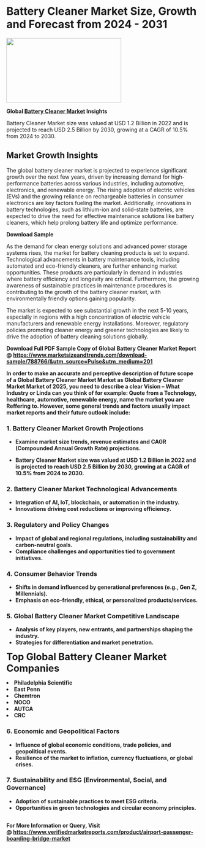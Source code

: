 <H1>Battery Cleaner Market Size, Growth and Forecast from 2024 - 2031</H1><img class="aligncenter size-medium wp-image-584254" src="https://thirdeyenews.in/wp-content/uploads/2024/09/Global-Market-Research-300x168.jpeg" alt="" width="300" height="168" /><p><strong>Global&nbsp;<a href="https://www.marketsizeandtrends.com/download-sample/788766/&amp;utm_source=Pulse&amp;utm_medium=201">Battery Cleaner Market</a> Insights</strong></p><p>Battery Cleaner Market size was valued at USD 1.2 Billion in 2022 and is projected to reach USD 2.5 Billion by 2030, growing at a CAGR of 10.5% from 2024 to 2030.</p><p><h2>Market Growth Insights</h2> <p>The global battery cleaner market is projected to experience significant growth over the next few years, driven by increasing demand for high-performance batteries across various industries, including automotive, electronics, and renewable energy. The rising adoption of electric vehicles (EVs) and the growing reliance on rechargeable batteries in consumer electronics are key factors fueling the market. Additionally, innovations in battery technologies, such as lithium-ion and solid-state batteries, are expected to drive the need for effective maintenance solutions like battery cleaners, which help prolong battery life and optimize performance.</p> <p><strong>Download Sample</strong></p> <p>As the demand for clean energy solutions and advanced power storage systems rises, the market for battery cleaning products is set to expand. Technological advancements in battery maintenance tools, including automated and eco-friendly cleaners, are further enhancing market opportunities. These products are particularly in demand in industries where battery efficiency and longevity are critical. Furthermore, the growing awareness of sustainable practices in maintenance procedures is contributing to the growth of the battery cleaner market, with environmentally friendly options gaining popularity.</p> <p>The market is expected to see substantial growth in the next 5-10 years, especially in regions with a high concentration of electric vehicle manufacturers and renewable energy installations. Moreover, regulatory policies promoting cleaner energy and greener technologies are likely to drive the adoption of battery cleaning solutions globally.</p> <p><strong></p><p><span class=""><strong>Download Full PDF Sample Copy of Global Battery Cleaner Market Report</strong> @ <a href="https://www.marketsizeandtrends.com/download-sample/788766/&amp;utm_source=Pulse&amp;utm_medium=201" target="_blank">https://www.marketsizeandtrends.com/download-sample/788766/&amp;utm_source=Pulse&amp;utm_medium=201</a></span></p><p>In order to make an accurate and perceptive description of future scope of a Global&nbsp;Battery Cleaner Market Market as Global&nbsp;Battery Cleaner Market Market of 2025, you need to describe a clear Vision &ndash; What Industry or Linda can you think of for example: Quote from a Technology, healthcare, automotive, renewable energy, name the market you are Reffering to. However, some general trends and factors usually impact market reports and their future outlook include:</p><h3>1.&nbsp;<strong>Battery Cleaner Market Growth Projections</strong></h3><ul><li>Examine market size trends, revenue estimates and CAGR (Compounded Annual Growth Rate) projections.</li><li><p>Battery Cleaner Market size was valued at USD 1.2 Billion in 2022 and is projected to reach USD 2.5 Billion by 2030, growing at a CAGR of 10.5% from 2024 to 2030.</p></li></ul><h3>2.&nbsp;<strong>Battery Cleaner Market Technological Advancements</strong></h3><ul><li>Integration of AI, IoT, blockchain, or automation in the industry.</li><li>Innovations driving cost reductions or improving efficiency.</li></ul><h3>3.&nbsp;<strong>Regulatory and Policy Changes</strong></h3><ul><li>Impact of global and regional regulations, including sustainability and carbon-neutral goals.</li><li>Compliance challenges and opportunities tied to government initiatives.</li></ul><h3>4.&nbsp;<strong>Consumer Behavior Trends</strong></h3><ul><li>Shifts in demand influenced by generational preferences (e.g., Gen Z, Millennials).</li><li>Emphasis on eco-friendly, ethical, or personalized products/services.</li></ul><h3>5.&nbsp;<strong>Global Battery Cleaner Market Competitive Landscape</strong></h3><ul><li>Analysis of key players, new entrants, and partnerships shaping the industry.</li><li>Strategies for differentiation and market penetration.</li></ul><p data-pm-slice="1 1 []"><span style="color: inherit; font-family: inherit; font-size: 25px;">Top Global Battery Cleaner Market Companies</span></p><div class="" data-test-id=""><p><li>Philadelphia Scientific</li><li> East Penn</li><li> Chemtron</li><li> NOCO</li><li> AUTCA</li><li> CRC</li></p></div><h3>6.&nbsp;<strong>Economic and Geopolitical Factors</strong></h3><ul><li>Influence of global economic conditions, trade policies, and geopolitical events.</li><li>Resilience of the market to inflation, currency fluctuations, or global crises.</li></ul><h3>7.&nbsp;<strong>Sustainability and ESG (Environmental, Social, and Governance)</strong></h3><ul><li>Adoption of sustainable practices to meet ESG criteria.</li><li>Opportunities in green technologies and circular economy principles.</li></ul><h2><strong style="font-size: 14px;">For More Information or Query, Visit @&nbsp;</strong><a style="background-color: #ffffff; font-size: 14px;" href="https://www.marketsizeandtrends.com/report/battery-cleaner-market/" target="_blank">https://www.verifiedmarketreports.com/product/airport-passenger-boarding-bridge-market</a></h2>

